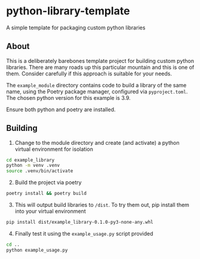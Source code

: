 # python-library-template
A simple template for packaging custom python libraries

## About

This is a deliberately barebones template project for building custom python libraries. There are many roads up this particular mountain and this is one of them. Consider carefully if this approach is suitable for your needs.

The `example_module` directory contains code to build a library of the same name, using the Poetry package manager, configured via `pyproject.toml`. The chosen python version for this example is 3.9.

Ensure both python and poetry are installed.

## Building

1. Change to the module directory and create (and activate) a python virtual environment for isolation

```sh
cd example_library
python -m venv .venv
source .venv/bin/activate 
```

2. Build the project via poetry

```sh
poetry install && poetry build
```

3. This will output build libraries to `/dist`. To try them out, pip install them into your virtual environment

```sh
pip install dist/example_library-0.1.0-py3-none-any.whl
```

4. Finally test it using the `example_usage.py` script provided

```sh
cd ..
python example_usage.py
```
